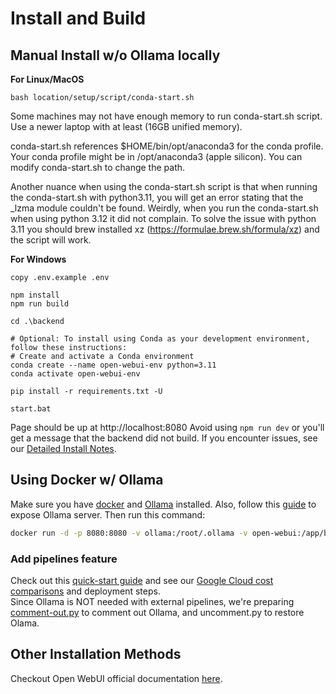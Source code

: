 # Install and Build



## Manual Install w/o Ollama locally

**For Linux/MacOS**

    bash location/setup/script/conda-start.sh

Some machines may not have enough memory to run conda-start.sh script. Use a newer laptop with at least (16GB unified memory). 

conda-start.sh references $HOME/bin/opt/anaconda3 for the conda profile. Your conda profile might be in /opt/anaconda3 (apple silicon). You can modify conda-start.sh to change the path.

Another nuance when using the conda-start.sh script is that when running the conda-start.sh with python3.11, you will get an error stating that the _lzma module couldn't be found. Weirdly, when you run the conda-start.sh when using python 3.12 it did not complain. To solve the issue with python 3.11 you should brew installed xz (https://formulae.brew.sh/formula/xz) and the script will work.

**For Windows**

```
copy .env.example .env

npm install
npm run build

cd .\backend

# Optional: To install using Conda as your development environment, follow these instructions:
# Create and activate a Conda environment
conda create --name open-webui-env python=3.11
conda activate open-webui-env

pip install -r requirements.txt -U

start.bat
```

Page should be up at http://localhost:8080
Avoid using `npm run dev` or you'll get a message that the backend did not build.
If you encounter issues, see our [Detailed Install Notes](../).

## Using Docker w/ Ollama

Make sure you have [docker](https://www.docker.com/products/docker-desktop/) and [Ollama](https://ollama.com/) installed. Also, follow this [guide](https://github.com/ollama/ollama/blob/86b907f82ad1cc5eb16e919d6cb5830765d73be4/docs/faq.md?plain=1#L62) to expose Ollama server. Then run this command:

```zsh
docker run -d -p 8080:8080 -v ollama:/root/.ollama -v open-webui:/app/backend/data --name open-webui --restart always [IMAGE]
```

### Add pipelines feature

Check out this [quick-start guide](https://docs.openwebui.com/pipelines/) and see our [Google Cloud cost comparisons](../google-cloud) and deployment steps.  
Since Ollama is NOT needed with external pipelines, we're preparing 
[comment-out.py](../ollama) to comment out Ollama, and uncomment.py to restore Olama.

## Other Installation Methods

Checkout Open WebUI official documentation [here](https://docs.openwebui.com/).
